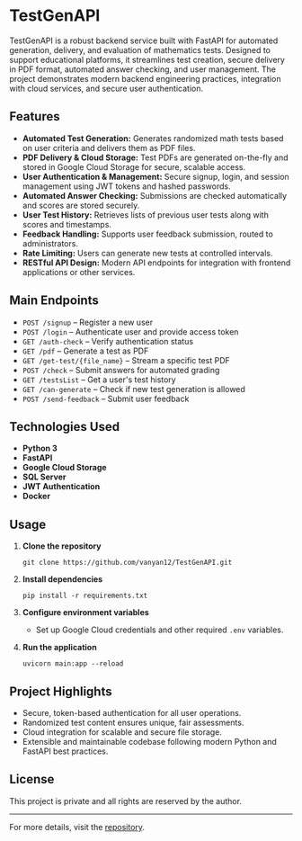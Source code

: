 # TestGenAPI

TestGenAPI is a robust backend service built with FastAPI for automated generation, delivery, and evaluation of mathematics tests. Designed to support educational platforms, it streamlines test creation, secure delivery in PDF format, automated answer checking, and user management. The project demonstrates modern backend engineering practices, integration with cloud services, and secure user authentication.

## Features

- **Automated Test Generation:** Generates randomized math tests based on user criteria and delivers them as PDF files.
- **PDF Delivery & Cloud Storage:** Test PDFs are generated on-the-fly and stored in Google Cloud Storage for secure, scalable access.
- **User Authentication & Management:** Secure signup, login, and session management using JWT tokens and hashed passwords.
- **Automated Answer Checking:** Submissions are checked automatically and scores are stored securely.
- **User Test History:** Retrieves lists of previous user tests along with scores and timestamps.
- **Feedback Handling:** Supports user feedback submission, routed to administrators.
- **Rate Limiting:** Users can generate new tests at controlled intervals.
- **RESTful API Design:** Modern API endpoints for integration with frontend applications or other services.

## Main Endpoints

- `POST /signup` – Register a new user
- `POST /login` – Authenticate user and provide access token
- `GET /auth-check` – Verify authentication status
- `GET /pdf` – Generate a test as PDF
- `GET /get-test/{file_name}` – Stream a specific test PDF
- `POST /check` – Submit answers for automated grading
- `GET /testsList` – Get a user's test history
- `GET /can-generate` – Check if new test generation is allowed
- `POST /send-feedback` – Submit user feedback

## Technologies Used

- **Python 3**
- **FastAPI**
- **Google Cloud Storage**
- **SQL Server**
- **JWT Authentication**
- **Docker**

## Usage

1. **Clone the repository**  
   ```
   git clone https://github.com/vanyan12/TestGenAPI.git
   ```

2. **Install dependencies**  
   ```
   pip install -r requirements.txt
   ```

3. **Configure environment variables**  
   - Set up Google Cloud credentials and other required `.env` variables.

4. **Run the application**  
   ```
   uvicorn main:app --reload
   ```


## Project Highlights

- Secure, token-based authentication for all user operations.
- Randomized test content ensures unique, fair assessments.
- Cloud integration for scalable and secure file storage.
- Extensible and maintainable codebase following modern Python and FastAPI best practices.

## License

This project is private and all rights are reserved by the author.

---

For more details, visit the [repository](https://github.com/vanyan12/TestGenAPI).
